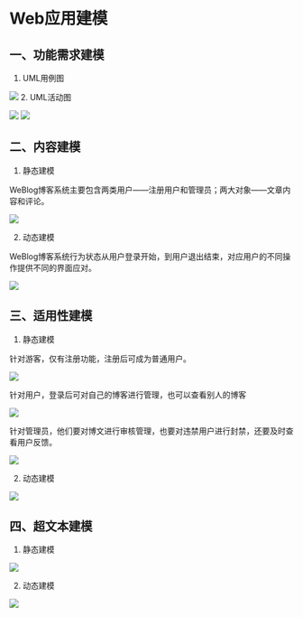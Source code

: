 ﻿# Web应用建模

## 一、功能需求建模

 1. UML用例图 

 ![][1]
 2. UML活动图 

![][2]
![][3]


## 二、内容建模

 1. 静态建模 

 WeBlog博客系统主要包含两类用户——注册用户和管理员；两大对象——文章内容和评论。 

 ![][4] 

 2. 动态建模 

   WeBlog博客系统行为状态从用户登录开始，到用户退出结束，对应用户的不同操作提供不同的界面应对。 

 ![][5]


 ## 三、适用性建模

 1. 静态建模 

 针对游客，仅有注册功能，注册后可成为普通用户。 

![][6] 

针对用户，登录后可对自己的博客进行管理，也可以查看别人的博客  

![][7] 

针对管理员，他们要对博文进行审核管理，也要对违禁用户进行封禁，还要及时查看用户反馈。 

![][8] 

 2. 动态建模 

 ![](https://i.loli.net/2018/07/09/5b42384cd3ae2.png)


 ## 四、超文本建模

 1. 静态建模 

 ![][9] 

 2. 动态建模 

 ![][10] 




[1]: https://i.loli.net/2018/07/09/5b42378c7c2eb.png
[2]: https://i.loli.net/2018/07/09/5b42378c99385.png
[3]: https://i.loli.net/2018/07/09/5b42378c99798.png
[4]: https://i.loli.net/2018/07/09/5b4238208fee5.png
[5]: https://i.loli.net/2018/07/09/5b4238209e06f.png
[6]: https://i.loli.net/2018/07/09/5b42384d719d1.png
[7]: https://i.loli.net/2018/07/09/5b42384d85885.png
[8]: https://i.loli.net/2018/07/09/5b42384d980fa.png
[9]: https://i.loli.net/2018/07/09/5b42389b32fbe.png
[10]: https://i.loli.net/2018/07/09/5b423899dc5a3.png

